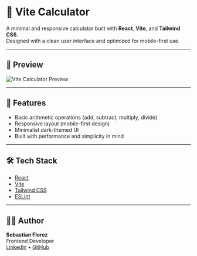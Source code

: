# 🧮 Vite Calculator

A minimal and responsive calculator built with **React**, **Vite**, and **Tailwind CSS**.  
Designed with a clean user interface and optimized for mobile-first use.

---

## 📸 Preview

![Vite Calculator Preview](./vite-calculator-preview.png)

---

## 🚀 Features

- Basic arithmetic operations (add, subtract, multiply, divide)
- Responsive layout (mobile-first design)
- Minimalist dark-themed UI
- Built with performance and simplicity in mind

---

## 🛠️ Tech Stack

- [React](https://react.dev/)
- [Vite](https://vitejs.dev/)
- [Tailwind CSS](https://tailwindcss.com/)
- [ESLint](https://eslint.org/)

---

## 👨‍💻 Author

**Sebastian Florez**  
Frontend Developer  
[LinkedIn](https://www.linkedin.com/in/juan-sebastián-flórez-delgado-15263b311) • [GitHub](https://github.com/Seb-fd)
